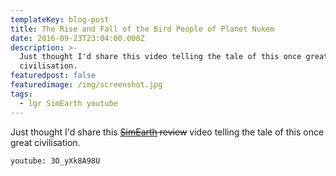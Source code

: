 ```yaml
---
templateKey: blog-post
title: The Rise and Fall of the Bird People of Planet Nukem
date: 2016-09-23T23:04:00.000Z
description: >-
  Just thought I'd share this video telling the tale of this once great
  civilisation.
featuredpost: false
featuredimage: /img/screenshot.jpg
tags:
  - lgr SimEarth youtube
---
```

Just thought I'd share this ~~[SimEarth](https://en.wikipedia.org/wiki/SimEarth) review~~ video telling the tale of this once great civilisation.

`youtube: 3O_yXk8A98U`
